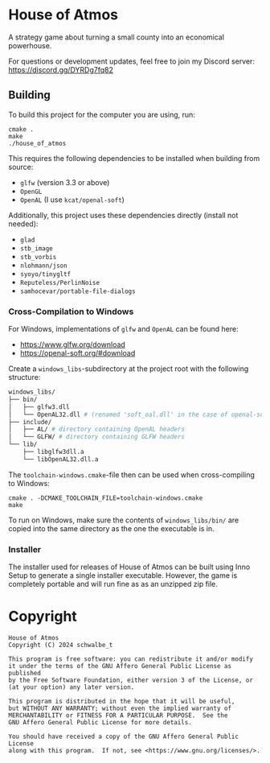 # House of Atmos
A strategy game about turning a small county into an economical powerhouse.

For questions or development updates, feel free to join my Discord server: https://discord.gg/DYRDg7fq82

## Building
To build this project for the computer you are using, run: 
```
cmake .
make
./house_of_atmos
```

This requires the following dependencies to be installed when building from source:
- `glfw` (version 3.3 or above)
- `OpenGL`
- `OpenAL` (I use `kcat/openal-soft`)

Additionally, this project uses these dependencies directly (install not needed):
- `glad`
- `stb_image`
- `stb_vorbis`
- `nlohmann/json`
- `syoyo/tinygltf`
- `Reputeless/PerlinNoise`
- `samhocevar/portable-file-dialogs`

### Cross-Compilation to Windows

For Windows, implementations of `glfw` and `OpenAL` can be found here:
- https://www.glfw.org/download
- https://openal-soft.org/#download

Create a `windows_libs`-subdirectory at the project root with the following structure:
```sh
windows_libs/
├── bin/
│   ├── glfw3.dll
│   └── OpenAL32.dll # (renamed 'soft_oal.dll' in the case of openal-soft)
├── include/
│   ├── AL/ # directory containing OpenAL headers
│   └── GLFW/ # directory containing GLFW headers
└── lib/
    ├── libglfw3dll.a
    └── libOpenAL32.dll.a
```

The `toolchain-windows.cmake`-file then can be used when cross-compiling to Windows:
```
cmake . -DCMAKE_TOOLCHAIN_FILE=toolchain-windows.cmake
make
```
To run on Windows, make sure the contents of `windows_libs/bin/` are copied into the same directory as the one the executable is in.

### Installer
The installer used for releases of House of Atmos can be built using Inno Setup to generate a single installer executable.
However, the game is completely portable and will run fine as as an unzipped zip file.

# Copyright
```
House of Atmos
Copyright (C) 2024 schwalbe_t

This program is free software: you can redistribute it and/or modify
it under the terms of the GNU Affero General Public License as published
by the Free Software Foundation, either version 3 of the License, or
(at your option) any later version.

This program is distributed in the hope that it will be useful,
but WITHOUT ANY WARRANTY; without even the implied warranty of
MERCHANTABILITY or FITNESS FOR A PARTICULAR PURPOSE.  See the
GNU Affero General Public License for more details.

You should have received a copy of the GNU Affero General Public License
along with this program.  If not, see <https://www.gnu.org/licenses/>.
```
